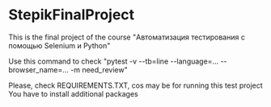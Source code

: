 # StepikFinalProject

This is the final project of the course "Автоматизация тестирования с помощью Selenium и Python"

Use this command to check "pytest -v --tb=line --language=... --browser_name=... -m need_review"

Please, check REQUIREMENTS.TXT, cos may be for running this test project You have to install additional packages

